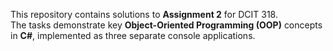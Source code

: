This repository contains solutions to **Assignment 2** for DCIT 318.  
The tasks demonstrate key **Object-Oriented Programming (OOP)** concepts in **C#**, implemented as three separate console applications.
